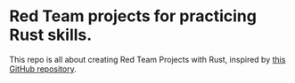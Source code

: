 # Red Team projects for practicing Rust skills.

This repo is all about creating Red Team Projects with Rust, inspired by [this GitHub repository](https://github.com/kurogai/100-redteam-projects).
